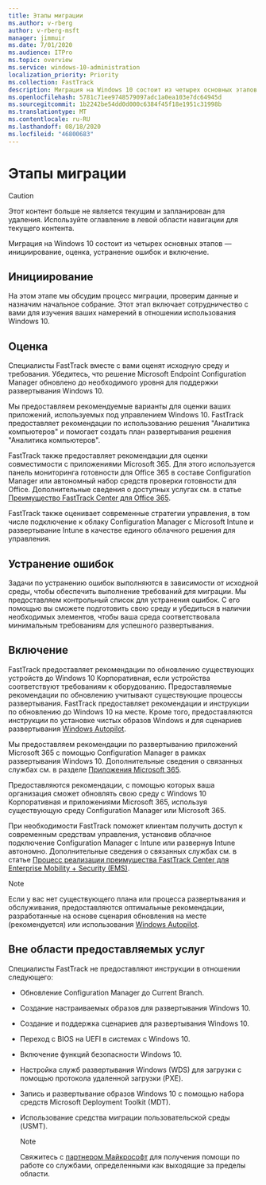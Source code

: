 ```yaml
---
title: Этапы миграции
ms.author: v-rberg
author: v-rberg-msft
manager: jimmuir
ms.date: 7/01/2020
ms.audience: ITPro
ms.topic: overview
ms.service: windows-10-administration
localization_priority: Priority
ms.collection: FastTrack
description: Миграция на Windows 10 состоит из четырех основных этапов — инициирование, оценка, устранение ошибок и включение.
ms.openlocfilehash: 5781c71ee9748579097adc1a0ea103e7dc64945d
ms.sourcegitcommit: 1b2242be54dd0d000c6384f45f18e1951c31998b
ms.translationtype: MT
ms.contentlocale: ru-RU
ms.lasthandoff: 08/18/2020
ms.locfileid: "46800683"
---
```

# <a name="onboarding-phases"></a>Этапы миграции

> [!CAUTION]
> Этот контент больше не является текущим и запланирован для удаления. Используйте оглавление в левой области навигации для текущего контента.

Миграция на Windows 10 состоит из четырех основных этапов — инициирование, оценка, устранение ошибок и включение.

## <a name="initiate"></a>Инициирование

На этом этапе мы обсудим процесс миграции, проверим данные и назначим начальное собрание. Этот этап включает сотрудничество с вами для изучения ваших намерений в отношении использования Windows 10.

## <a name="assess"></a>Оценка

Специалисты FastTrack вместе с вами оценят исходную среду и требования. Убедитесь, что решение Microsoft Endpoint Configuration Manager обновлено до необходимого уровня для поддержки развертывания Windows 10. 

Мы предоставляем рекомендуемые варианты для оценки ваших приложений, используемых под управлением Windows 10. FastTrack предоставляет рекомендации по использованию решения "Аналитика компьютеров" и помогает создать план развертывания решения "Аналитика компьютеров".

FastTrack также предоставляет рекомендации для оценки совместимости с приложениями Microsoft 365. Для этого используется панель мониторинга готовности для Office 365 в составе Configuration Manager или автономный набор средств проверки готовности для Office. Дополнительные сведения о доступных услугах см. в статье [Преимущество FastTrack Center для Office 365](O365-fasttrack-benefit-for-office-365.md). 

FastTrack также оценивает современные стратегии управления, в том числе подключение к облаку Configuration Manager с Microsoft Intune и развертывание Intune в качестве единого облачного решения для управления.

## <a name="remediate"></a>Устранение ошибок

Задачи по устранению ошибок выполняются в зависимости от исходной среды, чтобы обеспечить выполнение требований для миграции. Мы предоставляем контрольный список для устранения ошибок. С его помощью вы сможете подготовить свою среду и убедиться в наличии необходимых элементов, чтобы ваша среда соответствовала минимальным требованиям для успешного развертывания. 

## <a name="enable"></a>Включение

FastTrack предоставляет рекомендации по обновлению существующих устройств до Windows 10 Корпоративная, если устройства соответствуют требованиям к оборудованию. Предоставляемые рекомендации по обновлению учитывают существующие процессы развертывания. FastTrack предоставляет рекомендации и инструкции по обновлению до Windows 10 на месте. Кроме того, предоставляются инструкции по установке чистых образов Windows и для сценариев развертывания [Windows Autopilot](EMS-onboarding-phases.md#windows-autopilot). 

Мы предоставляем рекомендации по развертыванию приложений Microsoft 365 с помощью Configuration Manager в рамках развертывания Windows 10. Дополнительные сведения о связанных службах см. в разделе [Приложения Microsoft 365](O365-onboarding-and-migration.md#microsoft-365-apps).

Предоставляются рекомендации, с помощью которых ваша организация сможет обновлять свою среду с Windows 10 Корпоративная и приложениями Microsoft 365, используя существующую среду Configuration Manager или Microsoft 365.

При необходимости FastTrack поможет клиентам получить доступ к современным средствам управления, установив облачное подключение Configuration Manager с Intune или развернув Intune автономно. Дополнительные сведения о связанных службах см. в статье [Процесс реализации преимущества FastTrack Center для Enterprise Mobility + Security (EMS)](EMS-fasttrack-process.md).

> [!NOTE]
> Если у вас нет существующего плана или процесса развертывания и обслуживания, предоставляются оптимальные рекомендации, разработанные на основе сценария обновления на месте (рекомендуется) или использования [Windows Autopilot](EMS-onboarding-phases.md#windows-autopilot).

## <a name="out-of-scope"></a>Вне области предоставляемых услуг

Специалисты FastTrack не предоставляют инструкции в отношении следующего:

- Обновление Configuration Manager до Current Branch.
- Создание настраиваемых образов для развертывания Windows 10.
- Создание и поддержка сценариев для развертывания Windows 10.
- Переход с BIOS на UEFI в системах с Windows 10.
- Включение функций безопасности Windows 10. 
- Настройка служб развертывания Windows (WDS) для загрузки с помощью протокола удаленной загрузки (PXE).
- Запись и развертывание образов Windows 10 с помощью набора средств Microsoft Deployment Toolkit (MDT).
- Использование средства миграции пользовательской среды (USMT).

  > [!NOTE]
  > Свяжитесь с [партнером Майкрософт](https://go.microsoft.com/fwlink/?linkid=2080150) для получения помощи по работе со службами, определенными как выходящие за пределы области.

 